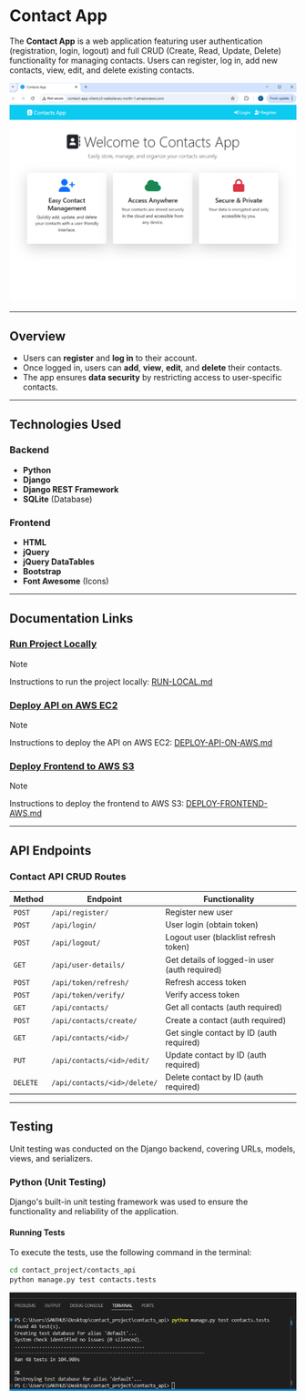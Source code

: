 # Contact App

The **Contact App** is a web application featuring user authentication (registration, login, logout) and full CRUD (Create, Read, Update, Delete) functionality for managing contacts. Users can register, log in, add new contacts, view, edit, and delete existing contacts.

![Contact App Screenshot](documentation/index.png)

---

## Overview

- Users can **register** and **log in** to their account.
- Once logged in, users can **add**, **view**, **edit**, and **delete** their contacts.
- The app ensures **data security** by restricting access to user-specific contacts.

---

## Technologies Used

### Backend

- **Python**
- **Django**
- **Django REST Framework**
- **SQLite** (Database)

### Frontend

- **HTML**
- **jQuery**
- **jQuery DataTables**
- **Bootstrap**
- **Font Awesome** (Icons)

---

## Documentation Links

### [Run Project Locally](RUN-LOCAL.md)

> [!NOTE]  
> Instructions to run the project locally: [RUN-LOCAL.md](RUN-LOCAL.md)

### [Deploy API on AWS EC2](DEPLOY-API-ON-AWS.md)

> [!NOTE]  
> Instructions to deploy the API on AWS EC2: [DEPLOY-API-ON-AWS.md](DEPLOY-API-ON-AWS.md)

### [Deploy Frontend to AWS S3](DEPLOY-FRONTEND-AWS.md)

> [!NOTE]  
> Instructions to deploy the frontend to AWS S3: [DEPLOY-FRONTEND-AWS.md](DEPLOY-FRONTEND-AWS.md)

---

## API Endpoints

### Contact API CRUD Routes

| **Method** | **Endpoint**                | **Functionality**                              |
|------------|-----------------------------|------------------------------------------------|
| `POST`     | `/api/register/`            | Register new user                              |
| `POST`     | `/api/login/`               | User login (obtain token)                      |
| `POST`     | `/api/logout/`              | Logout user (blacklist refresh token)          |
| `GET`      | `/api/user-details/`        | Get details of logged-in user (auth required)  |
| `POST`     | `/api/token/refresh/`       | Refresh access token                           |
| `POST`     | `/api/token/verify/`        | Verify access token                            |
| `GET`      | `/api/contacts/`            | Get all contacts (auth required)               |
| `POST`     | `/api/contacts/create/`     | Create a contact (auth required)               |
| `GET`      | `/api/contacts/<id>/`       | Get single contact by ID (auth required)       |
| `PUT`      | `/api/contacts/<id>/edit/`  | Update contact by ID (auth required)           |
| `DELETE`   | `/api/contacts/<id>/delete/`| Delete contact by ID (auth required)           |

---

## Testing

Unit testing was conducted on the Django backend, covering URLs, models, views, and serializers.

### Python (Unit Testing)

Django's built-in unit testing framework was used to ensure the functionality and reliability of the application.

#### Running Tests

To execute the tests, use the following command in the terminal:

```bash
cd contact_project/contacts_api
python manage.py test contacts.tests
```

![Testing Screenshot](documentation/test.png)